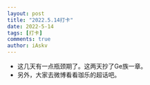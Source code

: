 ```yaml
--- 
layout: post 
title: "2022.5.14打卡" 
date: 2022-5-14
tags: [打卡] 
comments: true 
author: iAskv
--- 
```


- 这几天有一点瓶颈期了。这两天抄了Ge族一章。
- 另外，大家去微博看看珈乐的超话吧。
